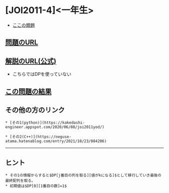 # \[JOI2011-4\]\<一年生\>

* [ここの類題](https://qiita.com/drken/items/dc53c683d6de8aeacf5a#d-%E5%95%8F%E9%A1%8C---knapsack-1)

## [問題のURL](https://atcoder.jp/contests/joi2011yo/tasks/joi2011yo_d)

## [解説のURL(公式)](https://www.ioi-jp.org/joi/2010/2011-yo-prob_and_sol/2011-yo-t4/review/2011-yo-t4-review.html)

* こちらではDPを使っていない

## [この問題の結果](https://atcoder.jp/contests/joi2011yo/submissions?f.Task=joi2011yo_d&f.LanguageName=C%2B%2B&f.Status=AC&f.User=)

## その他の方のリンク

    * [その1(python)](https://kakedashi-engineer.appspot.com/2020/06/08/joi2011yod/)

    * [その2(C++)](https://neguse-atama.hatenablog.com/entry/2021/10/23/084206)

<!---- 「問題の結果の見方」
 PROBLEMS→問題番号一覧→回答者数→accepted＋言語をセレクトする 
 ---->

-----

## ヒント

    * その1の情報からすると$DP[j番目の列を取る][値がkになる]$として移行していき最後の最終配列を取る。
    * 初期値は$DP[0][1番目の数]=1$

<!----
X
---->
